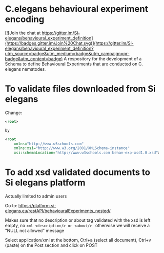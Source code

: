 # C.elegans behavioural experiment encoding 

[![Join the chat at https://gitter.im/Si-elegans/behavioural_experiment_definition](https://badges.gitter.im/Join%20Chat.svg)](https://gitter.im/Si-elegans/behavioural_experiment_definition?utm_source=badge&utm_medium=badge&utm_campaign=pr-badge&utm_content=badge)
A respository for the development of a Schema to define Behavioural Experiments that are conducted on C. elegans nematodes.

To validate files downloaded from Si elegans
==================

Change:	

```xml
<root>

by 

<root
    xmlns="http://www.w3schools.com"
    xmlns:xsi="http://www.w3.org/2001/XMLSchema-instance"
    xsi:schemaLocation="http://www.w3schools.com behav-exp-xsd1.0.xsd">  
```
	
To add xsd validated documents to Si elegans platform
=============================

Actually limited to admin users

Go to: https://platform.si-elegans.eu/restAPI/behaviouralExperiments_nested/

Makes sure that no description or about tag validated with the xsd is left empty, no 
```xml <description/> or <about/> ``` otherwise we will receive a "NULL not allowed" message

Select application/xml at the bottom, Ctrl+a (select all document), Ctrl+v (paste) on the Post section and click on POST
 
